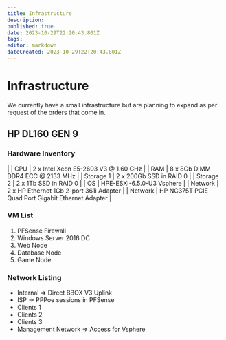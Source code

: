 ```yaml
---
title: Infrastructure
description: 
published: true
date: 2023-10-29T22:20:43.801Z
tags: 
editor: markdown
dateCreated: 2023-10-29T22:20:43.801Z
---
```


# Infrastructure
We currently have a small infrastructure but are planning to expand as per request of the orders that come in.

## HP DL160 GEN 9

### Hardware Inventory
|
| CPU | 2 x Intel Xeon E5-2603 V3 @ 1.60 GHz |
| RAM | 8 x 8Gb DIMM DDR4 ECC @ 2133 MHz |
| Storage 1 | 2 x 200Gb SSD in RAID 0 |
| Storage 2 | 2 x 1Tb SSD in RAID 0 |
| OS | HPE-ESXI-6.5.0-U3 Vsphere |
| Network | 2 x HP Ethernet 1Gb 2-port 361i Adapter |
| Network | HP NC375T PCIE Quad Port Gigabit Ethernet Adapter |

### VM List
1. PFSense Firewall
2. Windows Server 2016 DC
3. Web Node
4. Database Node
5. Game Node

### Network Listing
* Internal => Direct BBOX V3 Uplink
* ISP => PPPoe sessions in PFSense
* Clients 1
* Clients 2
* Clients 3
* Management Network => Access for Vsphere

### 
